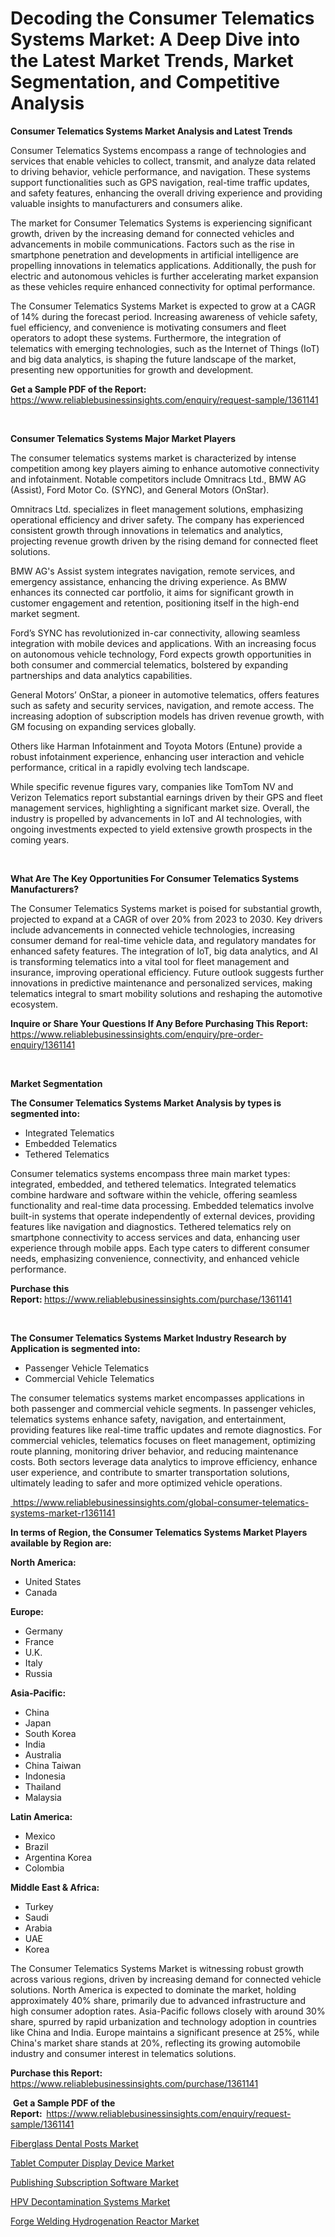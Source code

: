 <p><h1>Decoding the Consumer Telematics Systems Market: A Deep Dive into the Latest Market Trends, Market Segmentation, and Competitive Analysis</h1></p><p><strong>Consumer Telematics Systems Market Analysis and Latest Trends</strong></p>
<p><p>Consumer Telematics Systems encompass a range of technologies and services that enable vehicles to collect, transmit, and analyze data related to driving behavior, vehicle performance, and navigation. These systems support functionalities such as GPS navigation, real-time traffic updates, and safety features, enhancing the overall driving experience and providing valuable insights to manufacturers and consumers alike.</p><p>The market for Consumer Telematics Systems is experiencing significant growth, driven by the increasing demand for connected vehicles and advancements in mobile communications. Factors such as the rise in smartphone penetration and developments in artificial intelligence are propelling innovations in telematics applications. Additionally, the push for electric and autonomous vehicles is further accelerating market expansion as these vehicles require enhanced connectivity for optimal performance.</p><p>The Consumer Telematics Systems Market is expected to grow at a CAGR of 14% during the forecast period. Increasing awareness of vehicle safety, fuel efficiency, and convenience is motivating consumers and fleet operators to adopt these systems. Furthermore, the integration of telematics with emerging technologies, such as the Internet of Things (IoT) and big data analytics, is shaping the future landscape of the market, presenting new opportunities for growth and development.</p></p>
<p><strong>Get a Sample PDF of the Report:&nbsp;</strong> <a href="https://www.reliablebusinessinsights.com/enquiry/request-sample/1361141?utm_campaign=950&utm_medium=2&utm_source=Github&utm_content=ia&utm_term=05122024&utm_id=consumer-telematics-systems">https://www.reliablebusinessinsights.com/enquiry/request-sample/1361141</a></p>
<p>&nbsp;</p>
<p><strong>Consumer Telematics Systems Major Market Players</strong></p>
<p><p>The consumer telematics systems market is characterized by intense competition among key players aiming to enhance automotive connectivity and infotainment. Notable competitors include Omnitracs Ltd., BMW AG (Assist), Ford Motor Co. (SYNC), and General Motors (OnStar).</p><p>Omnitracs Ltd. specializes in fleet management solutions, emphasizing operational efficiency and driver safety. The company has experienced consistent growth through innovations in telematics and analytics, projecting revenue growth driven by the rising demand for connected fleet solutions.</p><p>BMW AG's Assist system integrates navigation, remote services, and emergency assistance, enhancing the driving experience. As BMW enhances its connected car portfolio, it aims for significant growth in customer engagement and retention, positioning itself in the high-end market segment.</p><p>Ford’s SYNC has revolutionized in-car connectivity, allowing seamless integration with mobile devices and applications. With an increasing focus on autonomous vehicle technology, Ford expects growth opportunities in both consumer and commercial telematics, bolstered by expanding partnerships and data analytics capabilities.</p><p>General Motors’ OnStar, a pioneer in automotive telematics, offers features such as safety and security services, navigation, and remote access. The increasing adoption of subscription models has driven revenue growth, with GM focusing on expanding services globally.</p><p>Others like Harman Infotainment and Toyota Motors (Entune) provide a robust infotainment experience, enhancing user interaction and vehicle performance, critical in a rapidly evolving tech landscape.</p><p>While specific revenue figures vary, companies like TomTom NV and Verizon Telematics report substantial earnings driven by their GPS and fleet management services, highlighting a significant market size. Overall, the industry is propelled by advancements in IoT and AI technologies, with ongoing investments expected to yield extensive growth prospects in the coming years.</p></p>
<p>&nbsp;</p>
<p><strong>What Are The Key Opportunities For Consumer Telematics Systems Manufacturers?</strong></p>
<p><p>The Consumer Telematics Systems market is poised for substantial growth, projected to expand at a CAGR of over 20% from 2023 to 2030. Key drivers include advancements in connected vehicle technologies, increasing consumer demand for real-time vehicle data, and regulatory mandates for enhanced safety features. The integration of IoT, big data analytics, and AI is transforming telematics into a vital tool for fleet management and insurance, improving operational efficiency. Future outlook suggests further innovations in predictive maintenance and personalized services, making telematics integral to smart mobility solutions and reshaping the automotive ecosystem.</p></p>
<p><strong>Inquire or Share Your Questions If Any Before Purchasing This Report:</strong> <a href="https://www.reliablebusinessinsights.com/enquiry/pre-order-enquiry/1361141?utm_campaign=950&utm_medium=2&utm_source=Github&utm_content=ia&utm_term=05122024&utm_id=consumer-telematics-systems">https://www.reliablebusinessinsights.com/enquiry/pre-order-enquiry/1361141</a></p>
<p>&nbsp;</p>
<p><strong>Market Segmentation</strong></p>
<p><strong>The Consumer Telematics Systems Market Analysis by types is segmented into:</strong></p>
<p><ul><li>Integrated Telematics</li><li>Embedded Telematics</li><li>Tethered Telematics</li></ul></p>
<p><p>Consumer telematics systems encompass three main market types: integrated, embedded, and tethered telematics. Integrated telematics combine hardware and software within the vehicle, offering seamless functionality and real-time data processing. Embedded telematics involve built-in systems that operate independently of external devices, providing features like navigation and diagnostics. Tethered telematics rely on smartphone connectivity to access services and data, enhancing user experience through mobile apps. Each type caters to different consumer needs, emphasizing convenience, connectivity, and enhanced vehicle performance.</p></p>
<p><strong>Purchase this Report:&nbsp;</strong><a href="https://www.reliablebusinessinsights.com/purchase/1361141?utm_campaign=950&utm_medium=2&utm_source=Github&utm_content=ia&utm_term=05122024&utm_id=consumer-telematics-systems">https://www.reliablebusinessinsights.com/purchase/1361141</a></p>
<p>&nbsp;</p>
<p><strong>The Consumer Telematics Systems Market Industry Research by Application is segmented into:</strong></p>
<p><ul><li>Passenger Vehicle Telematics</li><li>Commercial Vehicle Telematics</li></ul></p>
<p><p>The consumer telematics systems market encompasses applications in both passenger and commercial vehicle segments. In passenger vehicles, telematics systems enhance safety, navigation, and entertainment, providing features like real-time traffic updates and remote diagnostics. For commercial vehicles, telematics focuses on fleet management, optimizing route planning, monitoring driver behavior, and reducing maintenance costs. Both sectors leverage data analytics to improve efficiency, enhance user experience, and contribute to smarter transportation solutions, ultimately leading to safer and more optimized vehicle operations.</p></p>
<p><a href="https://www.reliablebusinessinsights.com/global-consumer-telematics-systems-market-r1361141?utm_campaign=950&utm_medium=2&utm_source=Github&utm_content=ia&utm_term=05122024&utm_id=consumer-telematics-systems">&nbsp;https://www.reliablebusinessinsights.com/global-consumer-telematics-systems-market-r1361141</a></p>
<p><strong>In terms of Region, the Consumer Telematics Systems Market Players available by Region are:</strong></p>
<p>
    <p> <strong> North America: </strong>
        <ul>
            <li>United States</li>
            <li>Canada</li>
        </ul>
        </p> 
    <p> <strong> Europe: </strong>
        <ul>
            <li>Germany</li>
            <li>France</li>
            <li>U.K.</li>
            <li>Italy</li>
            <li>Russia</li>
        </ul>
        </p> 
    <p> <strong> Asia-Pacific: </strong>
        <ul>
            <li>China</li>
            <li>Japan</li>
            <li>South Korea</li>
            <li>India</li>
            <li>Australia</li>
            <li>China Taiwan</li>
            <li>Indonesia</li>
            <li>Thailand</li>
            <li>Malaysia</li>
        </ul>
        </p> 
    <p> <strong> Latin America: </strong>
        <ul>
            <li>Mexico</li>
            <li>Brazil</li>
            <li>Argentina Korea</li>
            <li>Colombia</li>
        </ul>
        </p> 
    <p> <strong> Middle East & Africa: </strong>
        <ul>
            <li>Turkey</li>
            <li>Saudi</li>
            <li>Arabia</li>
            <li>UAE</li>
            <li>Korea</li>
        </ul>
    </p>
    </p>
<p><p>The Consumer Telematics Systems Market is witnessing robust growth across various regions, driven by increasing demand for connected vehicle solutions. North America is expected to dominate the market, holding approximately 40% share, primarily due to advanced infrastructure and high consumer adoption rates. Asia-Pacific follows closely with around 30% share, spurred by rapid urbanization and technology adoption in countries like China and India. Europe maintains a significant presence at 25%, while China's market share stands at 20%, reflecting its growing automobile industry and consumer interest in telematics solutions.</p></p>
<p><strong>Purchase this Report: </strong><a href="https://www.reliablebusinessinsights.com/purchase/1361141?utm_campaign=950&utm_medium=2&utm_source=Github&utm_content=ia&utm_term=05122024&utm_id=consumer-telematics-systems">https://www.reliablebusinessinsights.com/purchase/1361141</a></p>
<p>&nbsp;<strong>Get a Sample PDF of the Report:&nbsp;&nbsp;</strong><a href="https://www.reliablebusinessinsights.com/enquiry/request-sample/1361141?utm_campaign=950&utm_medium=2&utm_source=Github&utm_content=ia&utm_term=05122024&utm_id=consumer-telematics-systems">https://www.reliablebusinessinsights.com/enquiry/request-sample/1361141</a></p>
<p><strong></strong></p>
<p><p><a href="https://www.linkedin.com/pulse/fiberglass-dental-posts-market-overview-regional-outlook-competitive-j3dnc?utm_campaign=950&utm_medium=2&utm_source=Github&utm_content=ia&utm_term=05122024&utm_id=consumer-telematics-systems">Fiberglass Dental Posts Market</a></p><p><a href="https://issuu.com/reportprime-2/docs/tablet-computer-display-device-market-size-2030.pp?utm_campaign=950&utm_medium=2&utm_source=Github&utm_content=ia&utm_term=05122024&utm_id=consumer-telematics-systems">Tablet Computer Display Device Market</a></p><p><a href="https://github.com/lashaunm5st/Market-Research-Report-List-1/blob/main/publishing-subscription-software-market.md?utm_campaign=950&utm_medium=2&utm_source=Github&utm_content=ia&utm_term=05122024&utm_id=consumer-telematics-systems">Publishing Subscription Software Market</a></p><p><a href="https://github.com/osbornrdaflalo/Market-Research-Report-List-1/blob/main/hpv-decontamination-systems-market.md?utm_campaign=950&utm_medium=2&utm_source=Github&utm_content=ia&utm_term=05122024&utm_id=consumer-telematics-systems">HPV Decontamination Systems Market</a></p><p><a href="https://issuu.com/reportprime-2/docs/forge-welding-hydrogenation-reactor-market-size-20?utm_campaign=950&utm_medium=2&utm_source=Github&utm_content=ia&utm_term=05122024&utm_id=consumer-telematics-systems">Forge Welding Hydrogenation Reactor Market</a></p></p>